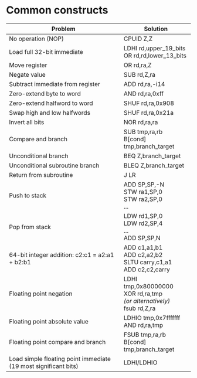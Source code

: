 # Common constructs

| Problem | Solution |
|---|---|
| No operation (NOP) | CPUID Z,Z |
| Load full 32-bit immediate | LDHI rd,upper\_19\_bits<br>OR rd,rd,lower\_13\_bits |
| Move register | OR rd,ra,Z |
| Negate value | SUB rd,Z,ra |
| Subtract immediate from register | ADD rd,ra,-i14 |
| Zero-extend byte to word | AND rd,ra,0xff |
| Zero-extend halfword to word | SHUF rd,ra,0x908 |
| Swap high and low halfwords | SHUF rd,ra,0x21a |
| Invert all bits | NOR rd,ra,ra |
| Compare and branch | SUB tmp,ra,rb<br>B[cond] tmp,branch\_target |
| Unconditional branch | BEQ Z,branch\_target |
| Unconditional subroutine branch | BLEQ Z,branch\_target |
| Return from subroutine | J LR |
| Push to stack | ADD SP,SP,-N<br>STW ra1,SP,0<br>STW ra2,SP,0<br>... |
| Pop from stack | LDW rd1,SP,0<br>LDW rd2,SP,4<br>...<br>ADD SP,SP,N |
| 64-bit integer addition: c2:c1 = a2:a1 + b2:b1 | ADD c1,a1,b1<br>ADD c2,a2,b2<br>SLTU carry,c1,a1<br>ADD c2,c2,carry |
| Floating point negation | LDHI tmp,0x80000000<br>XOR rd,ra,tmp<br>*(or alternatively)*<br>fsub rd,Z,ra |
| Floating point absolute value | LDHIO tmp,0x7fffffff<br>AND rd,ra,tmp |
| Floating point compare and branch | FSUB tmp,ra,rb<br>B[cond] tmp,branch\_target |
| Load simple floating point immediate (19 most significant bits) | LDHI/LDHIO |


